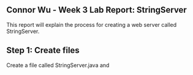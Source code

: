 ## Connor Wu - Week 3 Lab Report: StringServer

This report will explain the process for creating a web server called StringServer.

## Step 1: Create files
Create a file called StringServer.java and 
